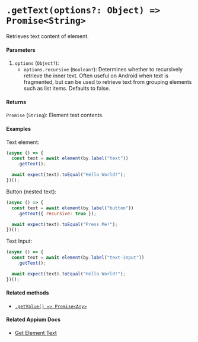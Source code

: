 # `.getText(options?: Object) => Promise<String>`

Retrieves text content of element.

#### Parameters

1. `options` (`Object?`):
    - `options.recursive` (`Boolean?`): Determines whether to recursively retrieve the inner text. Often useful on Android when text is fragmented, but can be used to retrieve text from grouping elements such as list items. Defaults to false.

#### Returns

`Promise` (`String`): Element text contents.

#### Examples

Text element:

```js
(async () => {
  const text = await element(by.label("text"))
    .getText();

  await expect(text).toEqual("Hello World!");
})();
```

Button (nested text):

```js
(async () => {
  const text = await element(by.label("button"))
    .getText({ recursive: true });

  await expect(text).toEqual("Press Me!");
})();
```

Text Input:

```js
(async () => {
  const text = await element(by.label("text-input"))
    .getText();

  await expect(text).toEqual("Hello World!");
})();
```

#### Related methods

- [`.getValue() => Promise<Any>`](./getValue.md)

#### Related Appium Docs

- [Get Element Text](http://appium.io/docs/en/commands/element/attributes/text/)
